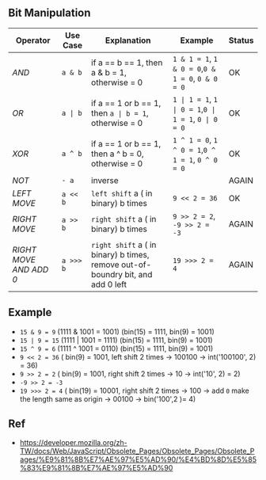 ## Bit Manipulation 

| Operator |  Use Case  | Explanation | Example | Status|
| --- | ----- | -------- | ---- | ----- |
|*AND*| `a & b`| if a == b == 1, then a & b = 1, otherwise = 0| `1 & 1 = 1`, `1 & 0 = 0`,`0 & 1 = 0`, `0 & 0 = 0 `| OK | 
|*OR*| `a \| b`| if a == 1 or b == 1, then `a \| b = 1`, otherwise = 0| `1 \| 1 = 1`, `1 \| 0 = 1`,`0 \| 1 = 1`, `0 \| 0 = 0 `| OK | 
|*XOR*| `a ^ b`| if a == 1 or b == 1, then a ^ b = 0, otherwise = 0| `1 ^ 1 = 0`, `1 ^ 0 = 1`,`0 ^ 1 = 1`, `0 ^ 0 = 0`| OK | 
|*NOT*| `- a`| inverse || AGAIN | 
|*LEFT MOVE*| `a << b`| `left shift` a ( in binary) b times |`9 << 2 = 36`| OK |
|*RIGHT MOVE*| `a >> b`| `right shift` a ( in binary) b times |`9 >> 2 = 2`, `-9 >> 2 = -3`| AGAIN | 
|*RIGHT MOVE AND ADD 0*| `a >>> b`| `right shift` a ( in binary) b times, remove out-of-boundry bit, and add 0 left |`19 >>> 2 = 4`| AGAIN | 


## Example 

- `15 & 9 = 9`   (1111 & 1001 = 1001) (bin(15) = 1111, bin(9) = 1001)
- `15 | 9 = 15`  (1111 | 1001 = 1111) (bin(15) = 1111, bin(9) = 1001)
- `15 ^ 9 = 6`  (1111 ^ 1001 = 0110) (bin(15) = 1111, bin(9) = 1001)
- `9 << 2 = 36` ( bin(9) = 1001, left shift 2 times -> 100100 ->  int('100100', 2) = 36)
- `9 >> 2 = 2` ( bin(9) = 1001, right shift 2 times -> 10 ->  int('10', 2) = 2)
- `-9 >> 2 = -3` 
- `19 >>> 2 = 4` ( bin(19) = 10001, right shift 2 times -> 100 -> add `0` make the length same as origin -> 00100 -> bin('100',2 )= 4)


## Ref 
- https://developer.mozilla.org/zh-TW/docs/Web/JavaScript/Obsolete_Pages/Obsolete_Pages/Obsolete_Pages/%E9%81%8B%E7%AE%97%E5%AD%90/%E4%BD%8D%E5%85%83%E9%81%8B%E7%AE%97%E5%AD%90
